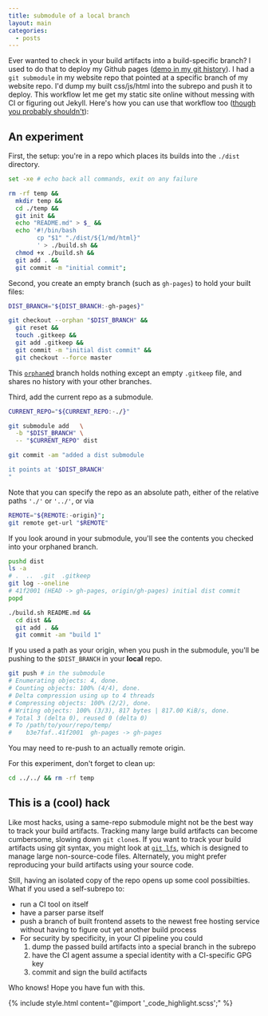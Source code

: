 ```yaml
---
title: submodule of a local branch
layout: main
categories:
  - posts
---
```


Ever wanted to check in your build artifacts into a build-specific branch?
I used to do that to deploy my Github pages ([demo in my git history][commit-with-submodule-setup]).
I had a `git submodule` in my website repo that pointed at a specific branch of my website repo.
I'd dump my built css/js/html into the subrepo and push it to deploy.
This workflow let me get my static site online without messing with CI or figuring out Jekyll.
Here's how you can use that workflow too ([though you probably shouldn't](#this-is-a-cool-hack)):

## An experiment

First, the setup: you're in a repo which places its builds into the `./dist` directory.
```sh
set -xe # echo back all commands, exit on any failure

rm -rf temp &&
  mkdir temp &&
  cd ./temp &&
  git init &&
  echo "README.md" > $_ &&
  echo '#!/bin/bash
        cp "$1" "./dist/${1/md/html}"
        ' > ./build.sh &&
  chmod +x ./build.sh &&
  git add . &&
  git commit -m "initial commit";      
```

Second, you create an empty branch (such as `gh-pages`) to hold your built files:
```sh
DIST_BRANCH="${DIST_BRANCH:-gh-pages}"

git checkout --orphan "$DIST_BRANCH" &&
  git reset &&
  touch .gitkeep &&
  git add .gitkeep &&
  git commit -m "initial dist commit" &&
  git checkout --force master
```
This [`orphan`ed][orphan-branch-docs] branch holds nothing except an empty `.gitkeep` file, and shares no history with your other branches.

Third, add the current repo as a submodule.
```sh
CURRENT_REPO="${CURRENT_REPO:-./}"

git submodule add   \
  -b "$DIST_BRANCH" \
  -- "$CURRENT_REPO" dist

git commit -am "added a dist submodule

it points at '$DIST_BRANCH'
"
```

Note that you can specify the repo as an absolute path, either of the relative paths `'./'` or `'../'`, or via

```sh
REMOTE="${REMOTE:-origin}";
git remote get-url "$REMOTE"
```

If you look around in your submodule, you'll see the contents you checked into your orphaned branch.
```sh
pushd dist
ls -a
# .  ..  .git  .gitkeep
git log --oneline 
# 41f2001 (HEAD -> gh-pages, origin/gh-pages) initial dist commit
popd
```

```sh
./build.sh README.md &&
  cd dist &&
  git add . &&
  git commit -am "build 1"
```

If you used a path as your origin, when you push in the submodule, you'll be pushing to the `$DIST_BRANCH` in your **local** repo.
```sh
git push # in the submodule
# Enumerating objects: 4, done.
# Counting objects: 100% (4/4), done.
# Delta compression using up to 4 threads
# Compressing objects: 100% (2/2), done.
# Writing objects: 100% (3/3), 817 bytes | 817.00 KiB/s, done.
# Total 3 (delta 0), reused 0 (delta 0)
# To /path/to/your/repo/temp/
#    b3e7faf..41f2001  gh-pages -> gh-pages
```
You may need to re-push to an actually remote origin.

For this experiment, don't forget to clean up:
```sh
cd ../../ && rm -rf temp
```

## This is a (cool) hack

Like most hacks, using a same-repo submodule might not be the best way to track your build artifacts.
Tracking many large build artifacts can become cumbersome, slowing down `git clone`s.
If you want to track your build artifacts using git syntax, you might look at [`git lfs`][git-lfs-docs], which is designed to manage large non-source-code files. 
Alternately, you might prefer reproducing your build artifacts using your source code.

Still, having an isolated copy of the repo opens up some cool possibilties.
What if you used a self-subrepo to:
- run a CI tool on itself
- have a parser parse itself
- push a branch of built frontend assets to the newest free hosting service without having to figure out yet another build process
- For security by specificity, in your CI pipeline you could
  1. dump the passed build artifacts into a special branch in the subrepo 
  1. have the CI agent assume a special identity with a CI-specific GPG key
  1. commit and sign the build actifacts

Who knows! Hope you have fun with this.

<!-- references -->
[orphan-branch-docs]: https://git-scm.com/docs/git-checkout#Documentation/git-checkout.txt---orphanltnewbranchgt
[git-lfs-docs]: https://git-lfs.github.com/
[commit-with-submodule-setup]: https://github.com/SKalt/SKalt.github.io/tree/f0f9eb6026e6b64522d27c4872b2aaa334b481d4

{% include style.html content="@import '_code_highlight.scss';" %}
